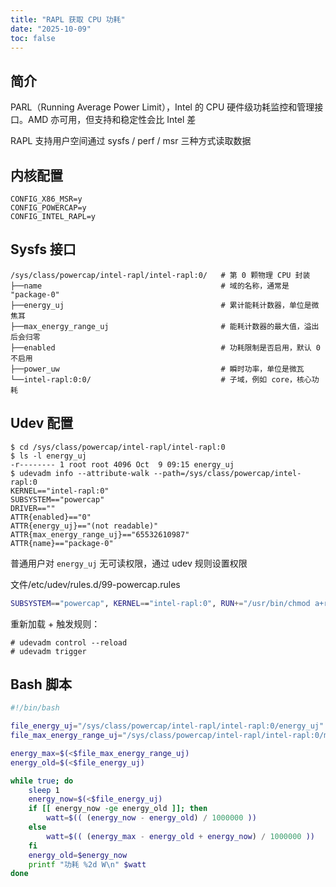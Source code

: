 ```yaml
---
title: "RAPL 获取 CPU 功耗"
date: "2025-10-09"
toc: false
---
```



## 简介

PARL（Running Average Power Limit），Intel 的 CPU 硬件级功耗监控和管理接口。AMD 亦可用，但支持和稳定性会比 Intel 差

RAPL 支持用户空间通过 sysfs / perf / msr 三种方式读取数据


## 内核配置


```text
CONFIG_X86_MSR=y
CONFIG_POWERCAP=y
CONFIG_INTEL_RAPL=y
```




## Sysfs 接口

```text
/sys/class/powercap/intel-rapl/intel-rapl:0/   # 第 0 颗物理 CPU 封装
├──name                                        # 域的名称，通常是 "package-0"
├──energy_uj                                   # 累计能耗计数器，单位是微焦耳
├──max_energy_range_uj                         # 能耗计数器的最大值，溢出后会归零
├──enabled                                     # 功耗限制是否启用，默认 0 不启用
├──power_uw                                    # 瞬时功率，单位是微瓦
└──intel-rapl:0:0/                             # 子域，例如 core，核心功耗
```

## Udev 配置

```bash-session
$ cd /sys/class/powercap/intel-rapl/intel-rapl:0
$ ls -l energy_uj 
-r-------- 1 root root 4096 Oct  9 09:15 energy_uj
$ udevadm info --attribute-walk --path=/sys/class/powercap/intel-rapl:0
KERNEL=="intel-rapl:0"
SUBSYSTEM=="powercap"
DRIVER==""
ATTR{enabled}=="0"
ATTR{energy_uj}=="(not readable)"
ATTR{max_energy_range_uj}=="65532610987"
ATTR{name}=="package-0"
```

普通用户对 `energy_uj` 无可读权限，通过 udev 规则设置权限


<div class="code-bar"><span>文件</span><span>/etc/udev/rules.d/99-powercap.rules</span></div>

```bash
SUBSYSTEM=="powercap", KERNEL=="intel-rapl:0", RUN+="/usr/bin/chmod a+r /sys/class/powercap/%k/energy_uj"
```

重新加载 + 触发规则：

```bash-session
# udevadm control --reload
# udevadm trigger
```

## Bash 脚本

```bash
#!/bin/bash

file_energy_uj="/sys/class/powercap/intel-rapl/intel-rapl:0/energy_uj"
file_max_energy_range_uj="/sys/class/powercap/intel-rapl/intel-rapl:0/max_energy_range_uj"

energy_max=$(<$file_max_energy_range_uj)
energy_old=$(<$file_energy_uj)

while true; do
	sleep 1
	energy_now=$(<$file_energy_uj)
	if [[ energy_now -ge energy_old ]]; then
		watt=$(( (energy_now - energy_old) / 1000000 ))
	else
		watt=$(( (energy_max - energy_old + energy_now) / 1000000 ))
	fi
	energy_old=$energy_now
	printf "功耗 %2d W\n" $watt
done
```
